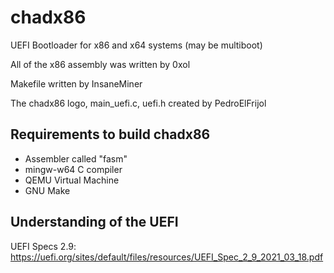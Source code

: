 # chadx86
UEFI Bootloader for x86 and x64 systems (may be multiboot)

All of the x86 assembly was written by 0xol

Makefile written by InsaneMiner

The chadx86 logo, main_uefi.c, uefi.h created by PedroElFrijol

## Requirements to build chadx86
 - Assembler called "fasm"
 - mingw-w64 C compiler
 - QEMU Virtual Machine
 - GNU Make
  
## Understanding of the UEFI
UEFI Specs 2.9: https://uefi.org/sites/default/files/resources/UEFI_Spec_2_9_2021_03_18.pdf
